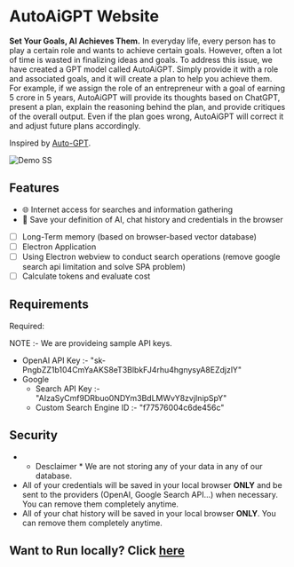 # AutoAiGPT Website

**Set Your Goals, AI Achieves Them.**
In everyday life, every person has to play a certain role and wants to achieve certain goals. However, often a lot of time is wasted in finalizing ideas and goals. To address this issue, we have created a GPT model called AutoAiGPT. Simply provide it with a role and associated goals, and it will create a plan to help you achieve them.
<br />
For example, if we assign the role of an entrepreneur with a goal of earning 5 crore in 5 years, AutoAiGPT will provide its thoughts based on ChatGPT, present a plan, explain the reasoning behind the plan, and provide critiques of the overall output. Even if the plan goes wrong, AutoAiGPT will correct it and adjust future plans accordingly.

Inspired by [Auto-GPT](https://github.com/Torantulino/Auto-GPT).

![Demo SS](https://user-images.githubusercontent.com/72180173/232259738-cd0343da-0cdf-456a-af40-c7dde400e431.png)

## Features

- 🌐 Internet access for searches and information gathering
- 💾 Save your definition of AI, chat history and credentials in the browser
- [ ] Long-Term memory (based on browser-based vector database)
- [ ] Electron Application
- [ ] Using Electron webview to conduct search operations (remove google search api limitation and solve SPA problem)
- [ ] Calculate tokens and evaluate cost

## Requirements

Required:

NOTE :- We are provideing sample API keys. 

- OpenAI API Key :- "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"
- Google
  - Search API Key :- "AIzaSyCmf9DRbuo0NDYm3BdLMWvY8zvjInipSpY"
  - Custom Search Engine ID :- "f77576004c6de456c"

## Security

- * Desclaimer * We are not storing any of your data in any of our database.
- All of your credentials will be saved in your local browser **ONLY** and be sent to the providers (OpenAI, Google Search API...) when necessary. You can remove them completely anytime.
- All of your chat history will be saved in your local browser **ONLY**. You can remove them completely anytime.

## Want to Run locally? Click [here](./CONTRIBUTING.md)
